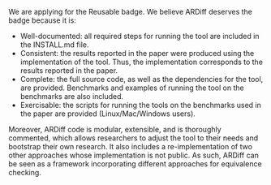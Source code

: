 We are applying for the Reusable badge. We believe ARDiff deserves the badge because it is: 

* Well-documented: all required steps for running the tool are included in the INSTALL.md file. 
* Consistent: the results reported in the paper were produced using the implementation of the tool. Thus, the implementation corresponds to the results reported in the paper. 
* Complete: the full source code, as well as the dependencies for the tool, are provided. Benchmarks and examples of running the tool on the benchmarks are also included.
* Exercisable: the scripts for running the tools on the benchmarks used in the paper are provided (Linux/Mac/Windows users). 

Moreover, ARDiff code is modular, extensible, and is thoroughly commented, which allows researchers to adjust the tool to their needs and bootstrap their own research. It also includes a re-implementation of two other approaches whose implementation is not public. As such, ARDiff can be seen as a framework incorporating different approaches for equivalence checking.
